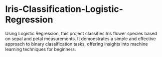 # Iris-Classification-Logistic-Regression
Using Logistic Regression, this project classifies Iris flower species based on sepal and petal measurements. It demonstrates a simple and effective approach to binary classification tasks, offering insights into machine learning techniques for beginners.
